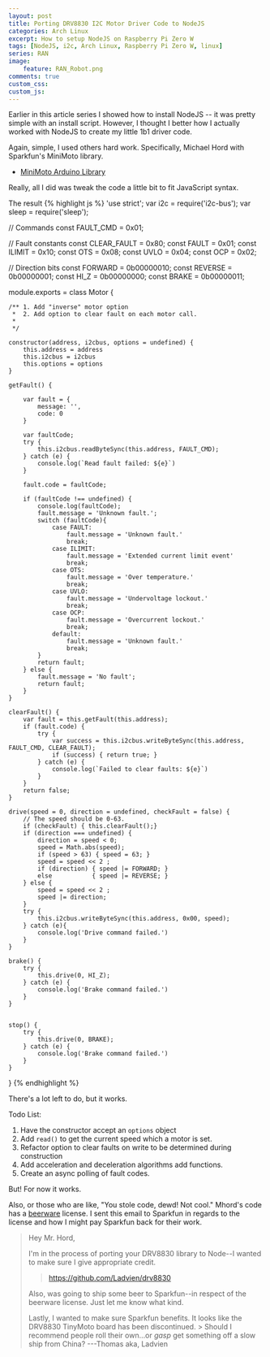 ```yaml
---
layout: post
title: Porting DRV8830 I2C Motor Driver Code to NodeJS
categories: Arch Linux
excerpt: How to setup NodeJS on Raspberry Pi Zero W
tags: [NodeJS, i2c, Arch Linux, Raspberry Pi Zero W, linux]
series: RAN
image: 
    feature: RAN_Robot.png
comments: true
custom_css:
custom_js: 
---
```


Earlier in this article series I showed how to install NodeJS -- it was pretty simple with an install script.  However, I thought I better how I actually worked with NodeJS to create my little 1b1 driver code.

Again, simple, I used others hard work.  Specifically, Michael Hord with Sparkfun's MiniMoto library.

* [MiniMoto Arduino Library](https://github.com/sparkfun/SparkFun_MiniMoto_Arduino_Library/tree/V_1.1.0)

Really, all I did was tweak the code a little bit to fit JavaScript syntax.

The result
{% highlight js %}
'use strict';
var i2c = require('i2c-bus');
var sleep = require('sleep');

// Commands
const FAULT_CMD         = 0x01;

// Fault constants
const CLEAR_FAULT       = 0x80;
const FAULT             = 0x01;
const ILIMIT            = 0x10;
const OTS               = 0x08;
const UVLO              = 0x04;
const OCP               = 0x02;

// Direction bits
const FORWARD           = 0b00000010;
const REVERSE           = 0b00000001;
const HI_Z              = 0b00000000;
const BRAKE             = 0b00000011;

module.exports = class Motor {

    /** 1. Add "inverse" motor option
     *  2. Add option to clear fault on each motor call.
     *  
     */

    constructor(address, i2cbus, options = undefined) {        
        this.address = address
        this.i2cbus = i2cbus
        this.options = options
    }

    getFault() {

        var fault = {
            message: '',
            code: 0
        }
    
        var faultCode;
        try {
            this.i2cbus.readByteSync(this.address, FAULT_CMD);
        } catch (e) {
            console.log(`Read fault failed: ${e}`)
        }
        
        fault.code = faultCode;
    
        if (faultCode !== undefined) {
            console.log(faultCode);
            fault.message = 'Unknown fault.';
            switch (faultCode){
                case FAULT:
                    fault.message = 'Unknown fault.'
                    break;
                case ILIMIT:
                    fault.message = 'Extended current limit event'
                    break;
                case OTS:
                    fault.message = 'Over temperature.'
                    break;
                case UVLO:
                    fault.message = 'Undervoltage lockout.'
                    break;
                case OCP:
                    fault.message = 'Overcurrent lockout.'
                    break;
                default:
                    fault.message = 'Unknown fault.'
                    break;
            }
            return fault;
        } else {
            fault.message = 'No fault';
            return fault;
        }
    }
    
    clearFault() {
        var fault = this.getFault(this.address);
        if (fault.code) {
            try {
                var success = this.i2cbus.writeByteSync(this.address, FAULT_CMD, CLEAR_FAULT);
                if (success) { return true; }
            } catch (e) {
                console.log(`Failed to clear faults: ${e}`)
            }
        }
        return false;
    }
    
    drive(speed = 0, direction = undefined, checkFault = false) {
        // The speed should be 0-63.
        if (checkFault) { this.clearFault();}
        if (direction === undefined) {        
            direction = speed < 0;
            speed = Math.abs(speed);
            if (speed > 63) { speed = 63; }
            speed = speed << 2 ;
            if (direction) { speed |= FORWARD; }
            else           { speed |= REVERSE; }
        } else {
            speed = speed << 2 ;
            speed |= direction;
        }
        try {
            this.i2cbus.writeByteSync(this.address, 0x00, speed);
        } catch (e){
            console.log('Drive command failed.')
        }
    }
    
    brake() {
        try {
            this.drive(0, HI_Z);
        } catch (e) {
            console.log('Brake command failed.')
        }
    }
    
    
    stop() {
        try {
            this.drive(0, BRAKE);
        } catch (e) {
            console.log('Brake command failed.')
        }
    }
}
{% endhighlight %}

There's a lot left to do, but it works.

Todo List:
1. Have the constructor accept an `options` object
2. Add `read()` to get the current speed which a motor is set.
3. Refactor option to clear faults on write to be determined during construction
4. Add acceleration and deceleration algorithms add functions.
5. Create an async polling of fault codes.

But! For now it works.

Also, or those who are like, "You stole code, dewd! Not cool."  Mhord's code has a [beerware](https://en.wikipedia.org/wiki/Beerware) license.  I sent this email to Sparkfun in regards to the license and how I might pay Sparkfun back for their work.


>Hey Mr. Hord,
>
>I'm in the process of porting your DRV8830 library to Node--I wanted to make sure I give appropriate credit. 
>
>>https://github.com/Ladvien/drv8830 
>
>Also, was going to ship some beer to Sparkfun--in respect of the beerware license.  Just let me know what kind.
>
>Lastly, I wanted to make sure Sparkfun benefits.  It looks like the DRV8830 TinyMoto board has been discontinued. > Should I recommend people roll their own...or _gasp_ get something off a slow ship from China?
>---Thomas
>aka, Ladvien
